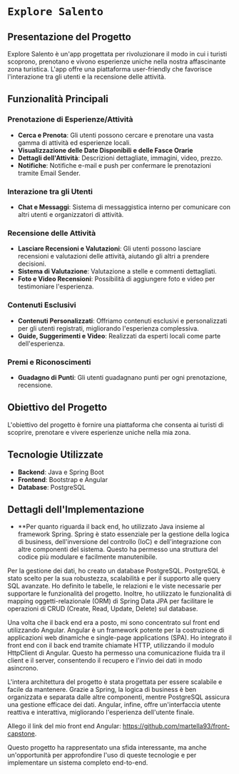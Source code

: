 # `Explore Salento`

## Presentazione del Progetto
Explore Salento è un'app progettata per rivoluzionare il modo in cui i turisti scoprono, prenotano e vivono esperienze uniche nella nostra affascinante zona turistica. L'app offre una piattaforma user-friendly che favorisce l'interazione tra gli utenti e la recensione delle attività.

## Funzionalità Principali

### Prenotazione di Esperienze/Attività
- **Cerca e Prenota**: Gli utenti possono cercare e prenotare una vasta gamma di attività ed esperienze locali. 
- **Visualizzazione delle Date Disponibili e delle Fasce Orarie**
- **Dettagli dell'Attività**: Descrizioni dettagliate, immagini, video, prezzo.
- **Notifiche**: Notifiche e-mail e push per confermare le prenotazioni tramite Email Sender. 

### Interazione tra gli Utenti
- **Chat e Messaggi**: Sistema di messaggistica interno per comunicare con altri utenti e organizzatori di attività.

### Recensione delle Attività
- **Lasciare Recensioni e Valutazioni**: Gli utenti possono lasciare recensioni e valutazioni delle attività, aiutando gli altri a prendere decisioni. 
- **Sistema di Valutazione**: Valutazione a stelle e commenti dettagliati. 
- **Foto e Video Recensioni**: Possibilità di aggiungere foto e video per testimoniare l'esperienza.

### Contenuti Esclusivi
- **Contenuti Personalizzati**: Offriamo contenuti esclusivi e personalizzati per gli utenti registrati, migliorando l'esperienza complessiva.
- **Guide, Suggerimenti e Video**: Realizzati da esperti locali come parte dell'esperienza. 

### Premi e Riconoscimenti
- **Guadagno di Punti**: Gli utenti guadagnano punti per ogni prenotazione, recensione.

## Obiettivo del Progetto
L'obiettivo del progetto è fornire una piattaforma che consenta ai turisti di scoprire, prenotare e vivere esperienze uniche nella mia zona.

## Tecnologie Utilizzate
- **Backend**: Java e Spring Boot
- **Frontend**: Bootstrap e Angular
- **Database**: PostgreSQL

## Dettagli dell'Implementazione
- **Per quanto riguarda il back end, ho utilizzato Java insieme al framework Spring. Spring è stato essenziale per la gestione della logica di business, dell'inversione del controllo (IoC) e dell'integrazione con altre componenti del sistema. Questo ha permesso una struttura del codice più modulare e facilmente manutenibile.

Per la gestione dei dati, ho creato un database PostgreSQL. PostgreSQL è stato scelto per la sua robustezza, scalabilità e per il supporto alle query SQL avanzate. Ho definito le tabelle, le relazioni e le viste necessarie per supportare le funzionalità del progetto. Inoltre, ho utilizzato le funzionalità di mapping oggetti-relazionale (ORM) di Spring Data JPA per facilitare le operazioni di CRUD (Create, Read, Update, Delete) sul database.

Una volta che il back end era a posto, mi sono concentrato sul front end utilizzando Angular. Angular è un framework potente per la costruzione di applicazioni web dinamiche e single-page applications (SPA). Ho integrato il front end con il back end tramite chiamate HTTP, utilizzando il modulo HttpClient di Angular. Questo ha permesso una comunicazione fluida tra il client e il server, consentendo il recupero e l'invio dei dati in modo asincrono.

L'intera architettura del progetto è stata progettata per essere scalabile e facile da mantenere. Grazie a Spring, la logica di business è ben organizzata e separata dalle altre componenti, mentre PostgreSQL assicura una gestione efficace dei dati. Angular, infine, offre un'interfaccia utente reattiva e interattiva, migliorando l'esperienza dell'utente finale.

Allego il link del mio front end Angular: https://github.com/martella93/front-capstone.

Questo progetto ha rappresentato una sfida interessante, ma anche un'opportunità per approfondire l'uso di queste tecnologie e per implementare un sistema completo end-to-end.

